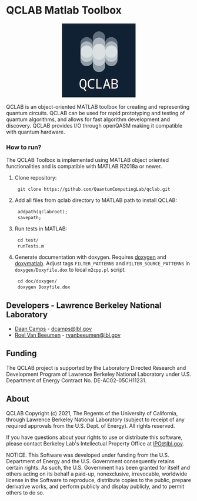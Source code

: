# QCLAB Matlab Toolbox

<p align="center"><img src="doc/doxygen/QCLAB.png?raw=true" /></p>

QCLAB is an object-oriented MATLAB toolbox for creating and representing
quantum circuits. QCLAB can be used for rapid prototyping and testing of
quantum algorithms, and allows for fast algorithm development and discovery.
QCLAB provides I/O through openQASM making it compatible with quantum hardware.

### How to run? ###

The QCLAB Toolbox is implemented using MATLAB object oriented functionalities
and is compatible with MATLAB R2018a or newer.

1. Clone repository:

        git clone https://github.com/QuantumComputingLab/qclab.git

2. Add all files from qclab directory to MATLAB path to install QCLAB:

		addpath(qclabroot);
		savepath;

3. Run tests in MATLAB:
		
		cd test/
		runTests.m
 
4. Generate documentation with doxygen. Requires [doxygen](https://www.doxygen.nl/index.html) and [doxymatlab](https://github.com/simgunz/doxymatlab). Adjust tags `FILTER_PATTERNS` and `FILTER_SOURCE_PATTERNS`  in `doxygen/Doxyfile.dox` to local `m2cpp.pl` script.
	
		cd doc/doxygen/
		doxygen Doxyfile.dox

## Developers - Lawrence Berkeley National Laboratory
- [Daan Camps](http://campsd.github.io/) - dcamps@lbl.gov
- [Roel Van Beeumen](http://www.roelvanbeeumen.be/) - rvanbeeumen@lbl.gov


## Funding
The QCLAB project is supported by the Laboratory Directed Research and
Development Program of Lawrence Berkeley National Laboratory under U.S.
Department of Energy Contract No. DE-AC02-05CH11231.


## About
QCLAB Copyright (c) 2021, The Regents of the University of California,
through Lawrence Berkeley National Laboratory (subject to receipt of
any required approvals from the U.S. Dept. of Energy). All rights reserved.

If you have questions about your rights to use or distribute this software,
please contact Berkeley Lab's Intellectual Property Office at
IPO@lbl.gov.

NOTICE.  This Software was developed under funding from the U.S. Department
of Energy and the U.S. Government consequently retains certain rights. As
such, the U.S. Government has been granted for itself and others acting on
its behalf a paid-up, nonexclusive, irrevocable, worldwide license in the
Software to reproduce, distribute copies to the public, prepare derivative
works, and perform publicly and display publicly, and to permit others to do so.
